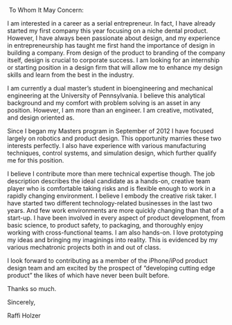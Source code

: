  To Whom It May Concern:

I am interested in a career as a serial entrepreneur. In fact, I have
already started my first company this year focusing on a niche dental
product. However, I have always been passionate about design, and my
experience in entrepreneurship has taught me first hand the importance
of design in building a company. From design of the product to branding
of the company itself, design is crucial to corporate success. I am
looking for an internship or starting position in a design firm that
will allow me to enhance my design skills and learn from the best in the
industry.

I am currently a dual master’s student in bioengineering and mechanical
engineering at the University of Pennsylvania. I believe this analytical
background and my comfort with problem solving is an asset in any
position. However, I am more than an engineer. I am creative, motivated,
and design oriented as.

Since I began my Masters program in September of 2012 I have focused
largely on robotics and product design. This opportunity marries these
two interests perfectly. I also have experience with various
manufacturing techniques, control systems, and simulation design, which
further qualify me for this position.

I believe I contribute more than mere technical expertise though. The
job description describes the ideal candidate as a hands-on, creative
team player who is comfortable taking risks and is flexible enough to
work in a rapidly changing environment. I believe I embody the creative
risk taker. I have started two different technology-related businesses
in the last two years. And few work environments are more quickly
changing than that of a start-up. I have been involved in every aspect
of product development, from basic science, to product safety, to
packaging, and thoroughly enjoy working with cross-functional teams. I
am also hands-on. I love prototyping my ideas and bringing my imaginings
into reality. This is evidenced by my various mechatronic projects both
in and out of class.

I look forward to contributing as a member of the iPhone/iPod product
design team and am excited by the prospect of “developing cutting edge
product” the likes of which have never been built before.

Thanks so much.

Sincerely,

Raffi Holzer
